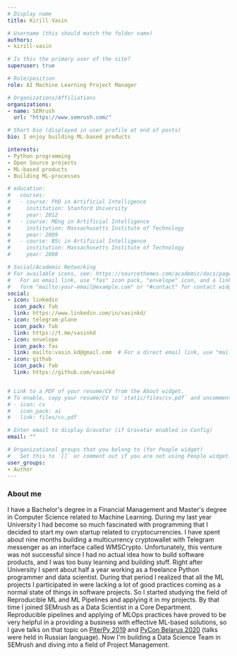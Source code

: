 ```yaml
---
# Display name
title: Kirill Vasin

# Username (this should match the folder name)
authors:
- kirill-vasin

# Is this the primary user of the site?
superuser: true

# Role/position
role: AI Machine Learning Project Manager

# Organizations/Affiliations
organizations:
- name: SEMrush
  url: "https://www.semrush.com/"

# Short bio (displayed in user profile at end of posts)
bio: I enjoy building ML-based products

interests:
- Python programming
- Open Source projects
- ML-based products
- Building ML-processes

# education:
#   courses:
#   - course: PhD in Artificial Intelligence
#     institution: Stanford University
#     year: 2012
#   - course: MEng in Artificial Intelligence
#     institution: Massachusetts Institute of Technology
#     year: 2009
#   - course: BSc in Artificial Intelligence
#     institution: Massachusetts Institute of Technology
#     year: 2008

# Social/Academic Networking
# For available icons, see: https://sourcethemes.com/academic/docs/page-builder/#icons
#   For an email link, use "fas" icon pack, "envelope" icon, and a link in the
#   form "mailto:your-email@example.com" or "#contact" for contact widget.
social:
- icon: linkedin
  icon_pack: fab
  link: https://www.linkedin.com/in/vasinkd/
- icon: telegram-plane
  icon_pack: fab
  link: https://t.me/vasinkd
- icon: envelope
  icon_pack: fas
  link: mailto:vasin.kd@gmail.com  # For a direct email link, use "mailto:test@example.org".
- icon: github
  icon_pack: fab
  link: https://github.com/vasinkd


# Link to a PDF of your resume/CV from the About widget.
# To enable, copy your resume/CV to `static/files/cv.pdf` and uncomment the lines below.
# - icon: cv
#   icon_pack: ai
#   link: files/cv.pdf

# Enter email to display Gravatar (if Gravatar enabled in Config)
email: ""

# Organizational groups that you belong to (for People widget)
#   Set this to `[]` or comment out if you are not using People widget.
user_groups:
- Author
---
```

### About me
I have a Bachelor's degree in a Financial Management and Master's degree in Computer Science related to Machine Learning. During my last year University I had become so much fascinated with programming that I decided to start my own startup related to cryptocurrencies. I have spent about nine months building a multicurrency cryptowallet with Telegram messenger as an interface called WMSCrypto. Unfortunately, this venture was not successful since I had no actual idea how to build software products, and I was too busy learning and building stuff. Right after University I spent about half a year working as a freelance Python programmer and data scientist. During that period I realized that all the ML projects I participated in were lacking a lot of good practices coming as a normal state of things in software projects. So I started studying the field of Reproducible ML and ML Pipelines and applying it in my projects. By that time I joined SEMrush as a Data Scientist in a Core Department. Reproducible pipelines and applying of MLOps practices have proved to be very helpful in a providing a business with effective ML-based solutions, so I gave talks on that topic on [PiterPy 2019](http://localhost:1234/talk/pycon_belarus_2020/) and [PyCon Belarus 2020](http://localhost:1234/talk/pycon_belarus_2020/) (talks were held in Russian language). Now I'm building a Data Science Team in SEMrush and diving into a field of Project Management. 
